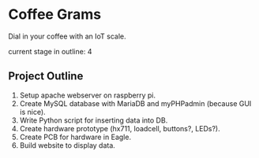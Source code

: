 # Coffee Grams

Dial in your coffee with an IoT scale.

current stage in outline: 4

## Project Outline
1. Setup apache webserver on raspberry pi.
2. Create MySQL database with MariaDB and myPHPadmin (because GUI is nice).
3. Write Python script for inserting data into DB.
4. Create hardware prototype (hx711, loadcell, buttons?, LEDs?).
5. Create PCB for hardware in Eagle.
6. Build website to display data.

